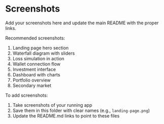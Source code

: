 # Screenshots

Add your screenshots here and update the main README with the proper links.

Recommended screenshots:
1. Landing page hero section
2. Waterfall diagram with sliders
3. Loss simulation in action
4. Wallet connection flow
5. Investment interface
6. Dashboard with charts
7. Portfolio overview
8. Secondary market

To add screenshots:
1. Take screenshots of your running app
2. Save them in this folder with clear names (e.g., `landing-page.png`)
3. Update the README.md links to point to these files
